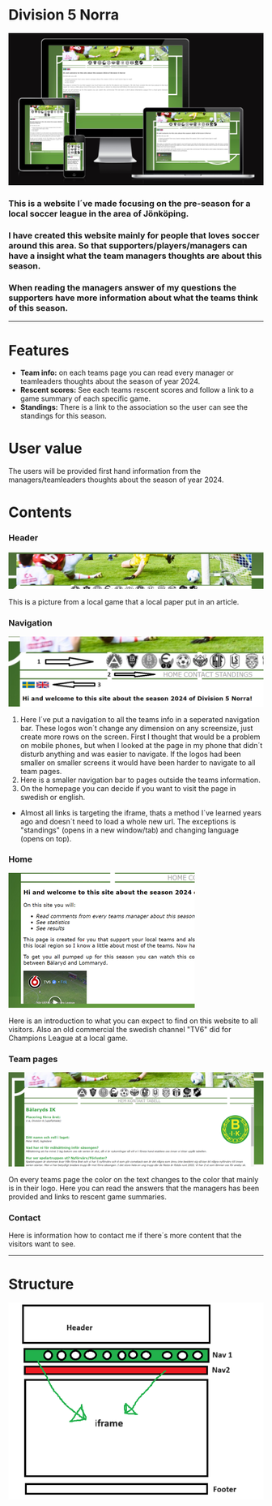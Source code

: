 # Division 5 Norra


<img src="pics/readme/responsive.png" alt="responsive" width="800">

### This is a website I´ve made focusing on the pre-season for a local soccer league in the area of Jönköping.

### I have created this website mainly for people that loves soccer around this area. So that supporters/players/managers can have a insight what the team managers thoughts are about this season. 

### When reading the managers answer of my questions the supporters have more information about what the teams think of this season.

<hr>

# Features 

- <b>Team info:</b> on each teams page you can read every manager or teamleaders thoughts about the season of year 2024. 
- <b>Rescent scores:</b> See each teams rescent scores and follow a link to a game summary of each specific game.
- <b>Standings:</b> There is a link to the association so the user can see the standings for this season.

# User value

The users will be provided first hand information from the managers/teamleaders thoughts about the season of year 2024.

# Contents

### Header

<img src="pics/readme/header.png">

This is a picture from a local game that a local paper put in an article.

### Navigation

<img src="pics/readme/nav.png">

1. Here I´ve put a navigation to all the teams info in a seperated navigation bar. These logos won´t change any dimension on any screensize, just create more rows on the screen. First I thought that would be a problem on mobile phones, but when I looked at the page in my phone that didn´t disturb anything and was easier to navigate. If the logos had been smaller on smaller screens it would have been harder to navigate to all team pages.
2. Here is a smaller navigation bar to pages outside the teams information.
3. On the homepage you can decide if you want to visit the page in swedish or english. 

- Almost all links is targeting the iframe, thats a method I´ve learned years ago and doesn´t need to load a whole new url. The exceptions is "standings" (opens in a new window/tab) and changing language (opens on top).

### Home

<img src="pics/readme/home.png">

Here is an introduction to what you can expect to find on this website to all visitors. Also an old commercial the swedish channel "TV6" did for Champions League at a local game.

### Team pages

<img src="pics/readme/teampage.png">

On every teams page the color on the text changes to the color that mainly is in their logo. 
Here you can read the answers that the managers has been provided and links to rescent game summaries.

### Contact

Here is information how to contact me if there´s more content that the visitors want to see.

<hr>

# Structure

<img src="pics/readme/structure.png">